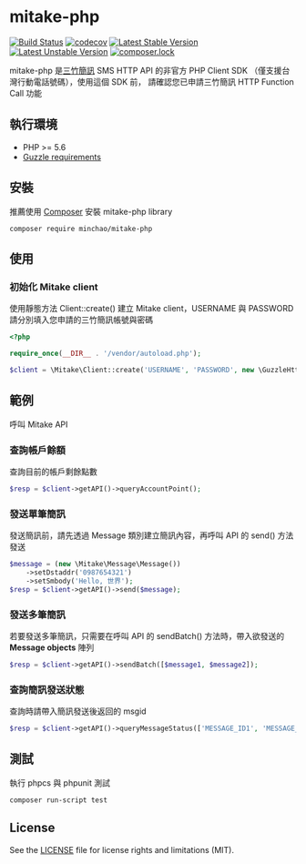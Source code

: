 # mitake-php

[![Build Status](https://travis-ci.org/minchao/mitake-php.svg?branch=master)](https://travis-ci.org/minchao/mitake-php)
[![codecov](https://codecov.io/gh/minchao/mitake-php/branch/master/graph/badge.svg)](https://codecov.io/gh/minchao/mitake-php)
[![Latest Stable Version](https://poser.pugx.org/minchao/mitake-php/v/stable)](https://packagist.org/packages/minchao/mitake-php)
[![Latest Unstable Version](https://poser.pugx.org/minchao/mitake-php/v/unstable)](https://packagist.org/packages/minchao/mitake-php)
[![composer.lock](https://poser.pugx.org/minchao/mitake-php/composerlock)](https://packagist.org/packages/minchao/mitake-php)

mitake-php 是[三竹簡訊](https://sms.mitake.com.tw/) SMS HTTP API 的非官方 PHP Client SDK （僅支援台灣行動電話號碼），使用這個 SDK 前，
請確認您已申請三竹簡訊 HTTP Function Call 功能

## 執行環境

* PHP >= 5.6
* [Guzzle requirements](http://guzzle.readthedocs.io/en/latest/overview.html#requirements)

## 安裝

推薦使用 [Composer](https://getcomposer.org/) 安裝 mitake-php library

```
composer require minchao/mitake-php
```

## 使用

### 初始化 Mitake client

使用靜態方法 Client::create() 建立 Mitake client，USERNAME 與 PASSWORD 請分別填入您申請的三竹簡訊帳號與密碼

```php
<?php

require_once(__DIR__ . '/vendor/autoload.php');

$client = \Mitake\Client::create('USERNAME', 'PASSWORD', new \GuzzleHttp\Client());
```

## 範例

呼叫 Mitake API

### 查詢帳戶餘額

查詢目前的帳戶剩餘點數

```php
$resp = $client->getAPI()->queryAccountPoint();
```

### 發送單筆簡訊

發送簡訊前，請先透過 Message 類別建立簡訊內容，再呼叫 API 的 send() 方法發送

```php
$message = (new \Mitake\Message\Message())
    ->setDstaddr('0987654321')
    ->setSmbody('Hello, 世界');
$resp = $client->getAPI()->send($message);
```

### 發送多筆簡訊

若要發送多筆簡訊，只需要在呼叫 API 的 sendBatch() 方法時，帶入欲發送的 **Message objects** 陣列

```php
$resp = $client->getAPI()->sendBatch([$message1, $message2]);
```

### 查詢簡訊發送狀態

查詢時請帶入簡訊發送後返回的 msgid

```php
$resp = $client->getAPI()->queryMessageStatus(['MESSAGE_ID1', 'MESSAGE_ID2]);
```

## 測試

執行 phpcs 與 phpunit 測試

```
composer run-script test
```

## License

See the [LICENSE](LICENSE) file for license rights and limitations (MIT).
